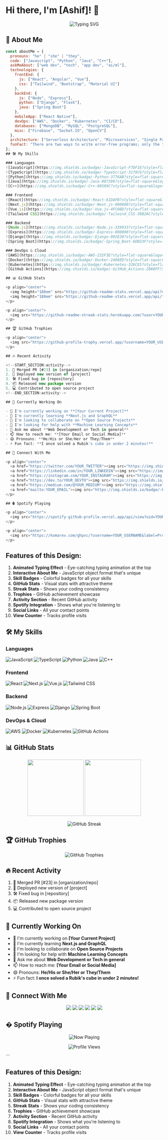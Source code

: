  # Hi there, I'm [Ashif]! 👋

<p align="center">
  <img src="https://readme-typing-svg.demolab.com?font=Fira+Code&pause=1000&color=00F72B&width=435&lines=Full+Stack+Developer;Open+Source+Contributor;Tech+Enthusiast;Problem+Solver" alt="Typing SVG" />
</p>

## 🚀 About Me

```javascript
const aboutMe = {
  pronouns: "he" | "she" | "they",
  code: ["Javascript", "Python", "Java", "C++"],
  askMeAbout: ["web dev", "tech", "app dev", "ai/ml"],
  technologies: {
    frontEnd: {
      js: ["React", "Angular", "Vue"],
      css: ["Tailwind", "Bootstrap", "Material UI"]
    },
    backEnd: {
      js: ["Node", "Express"],
      python: ["Django", "Flask"],
      java: ["Spring Boot"]
    },
    mobileApp: ["React Native"],
    devOps: ["AWS", "Docker", "Kubernetes", "CI/CD"],
    databases: ["MongoDB", "MySQL", "PostgreSQL"],
    misc: ["Firebase", "Socket.IO", "OpenCV"]
  },
  architecture: ["Serverless Architecture", "Microservices", "Single Page Applications"],
  funFact: "There are two ways to write error-free programs; only the third one works"
};
## 🛠️ My Skills

### Languages
![JavaScript](https://img.shields.io/badge/-JavaScript-F7DF1E?style=flat-square&logo=javascript&logoColor=black)
![TypeScript](https://img.shields.io/badge/-TypeScript-3178C6?style=flat-square&logo=typescript&logoColor=white)
![Python](https://img.shields.io/badge/-Python-3776AB?style=flat-square&logo=python&logoColor=white)
![Java](https://img.shields.io/badge/-Java-007396?style=flat-square&logo=java&logoColor=white)
![C++](https://img.shields.io/badge/-C++-00599C?style=flat-square&logo=c%2B%2B&logoColor=white)

### Frontend
![React](https://img.shields.io/badge/-React-61DAFB?style=flat-square&logo=react&logoColor=black)
![Next.js](https://img.shields.io/badge/-Next.js-000000?style=flat-square&logo=next.js&logoColor=white)
![Vue.js](https://img.shields.io/badge/-Vue.js-4FC08D?style=flat-square&logo=vue.js&logoColor=white)
![Tailwind CSS](https://img.shields.io/badge/-Tailwind_CSS-38B2AC?style=flat-square&logo=tailwind-css&logoColor=white)

### Backend
![Node.js](https://img.shields.io/badge/-Node.js-339933?style=flat-square&logo=node.js&logoColor=white)
![Express](https://img.shields.io/badge/-Express-000000?style=flat-square&logo=express&logoColor=white)
![Django](https://img.shields.io/badge/-Django-092E20?style=flat-square&logo=django&logoColor=white)
![Spring Boot](https://img.shields.io/badge/-Spring_Boot-6DB33F?style=flat-square&logo=spring&logoColor=white)

### DevOps & Cloud
![AWS](https://img.shields.io/badge/-AWS-232F3E?style=flat-square&logo=amazon-aws&logoColor=white)
![Docker](https://img.shields.io/badge/-Docker-2496ED?style=flat-square&logo=docker&logoColor=white)
![Kubernetes](https://img.shields.io/badge/-Kubernetes-326CE5?style=flat-square&logo=kubernetes&logoColor=white)
![GitHub Actions](https://img.shields.io/badge/-GitHub_Actions-2088FF?style=flat-square&logo=github-actions&logoColor=white)

## 📊 GitHub Stats

<p align="center">
  <img height="180em" src="https://github-readme-stats.vercel.app/api?username=YOUR_USERNAME&show_icons=true&theme=radical&include_all_commits=true&count_private=true"/>
  <img height="180em" src="https://github-readme-stats.vercel.app/api/top-langs/?username=YOUR_USERNAME&layout=compact&langs_count=8&theme=radical"/>
</p>

<p align="center">
  <img src="https://github-readme-streak-stats.herokuapp.com/?user=YOUR_USERNAME&theme=radical" alt="GitHub Streak" />
</p>

## 🏆 GitHub Trophies

<p align="center">
  <img src="https://github-profile-trophy.vercel.app/?username=YOUR_USERNAME&theme=radical&no-frame=true&row=1&column=7" alt="GitHub Trophies" />
</p>

## 🔥 Recent Activity

<!--START_SECTION:activity-->
1. 🎉 Merged PR [#23] in [organization/repo]
2. 🚀 Deployed new version of [project]
3. 🛠️ Fixed bug in [repository]
4. 📦 Released new package version
5. 💻 Contributed to open source project
<!--END_SECTION:activity-->

## 🎯 Currently Working On

- 🔭 I'm currently working on **[Your Current Project]**
- 🌱 I'm currently learning **Next.js and GraphQL**
- 👯 I'm looking to collaborate on **Open Source Projects**
- 🤔 I'm looking for help with **Machine Learning Concepts**
- 💬 Ask me about **Web Development or Tech in general**
- 📫 How to reach me: **[Your Email or Social Media]**
- 😄 Pronouns: **He/His or She/Her or They/Them**
- ⚡ Fun fact: **I once solved a Rubik's cube in under 2 minutes!**

## 🤝 Connect With Me

<p align="center">
  <a href="https://twitter.com/YOUR_TWITTER"><img src="https://img.shields.io/badge/-Twitter-1DA1F2?style=flat-square&logo=twitter&logoColor=white"/></a>
  <a href="https://linkedin.com/in/YOUR_LINKEDIN"><img src="https://img.shields.io/badge/-LinkedIn-0077B5?style=flat-square&logo=linkedin&logoColor=white"/></a>
  <a href="https://instagram.com/YOUR_INSTAGRAM"><img src="https://img.shields.io/badge/-Instagram-E4405F?style=flat-square&logo=instagram&logoColor=white"/></a>
  <a href="https://dev.to/YOUR_DEVTO"><img src="https://img.shields.io/badge/-DEV.to-0A0A0A?style=flat-square&logo=dev.to&logoColor=white"/></a>
  <a href="https://medium.com/@YOUR_MEDIUM"><img src="https://img.shields.io/badge/-Medium-12100E?style=flat-square&logo=medium&logoColor=white"/></a>
  <a href="mailto:YOUR_EMAIL"><img src="https://img.shields.io/badge/-Email-D14836?style=flat-square&logo=gmail&logoColor=white"/></a>
</p>

## � Spotify Playing

<p align="center">
  <img src="https://spotify-github-profile.vercel.app/api/view?uid=YOUR_SPOTIFY_ID&cover_image=true&theme=novatorem" alt="Now Playing"/>
</p>

<p align="center">
  <img src="https://komarev.com/ghpvc/?username=YOUR_USERNAME&label=Profile%20views&color=0e75b6&style=flat" alt="Profile Views" />
</p>
```

## Features of this Design:

1. **Animated Typing Effect** - Eye-catching typing animation at the top
2. **Interactive About Me** - JavaScript object format that's unique
3. **Skill Badges** - Colorful badges for all your skills
4. **GitHub Stats** - Visual stats with attractive theme
5. **Streak Stats** - Shows your coding consistency
6. **Trophies** - GitHub achievement showcase
7. **Activity Section** - Recent GitHub activity
8. **Spotify Integration** - Shows what you're listening to
9. **Social Links** - All your contact points
10. **View Counter** - Tracks profile visits
## 🛠️ My Skills

### Languages
![JavaScript](https://img.shields.io/badge/-JavaScript-F7DF1E?style=flat-square&logo=javascript&logoColor=black)
![TypeScript](https://img.shields.io/badge/-TypeScript-3178C6?style=flat-square&logo=typescript&logoColor=white)
![Python](https://img.shields.io/badge/-Python-3776AB?style=flat-square&logo=python&logoColor=white)
![Java](https://img.shields.io/badge/-Java-007396?style=flat-square&logo=java&logoColor=white)
![C++](https://img.shields.io/badge/-C++-00599C?style=flat-square&logo=c%2B%2B&logoColor=white)

### Frontend
![React](https://img.shields.io/badge/-React-61DAFB?style=flat-square&logo=react&logoColor=black)
![Next.js](https://img.shields.io/badge/-Next.js-000000?style=flat-square&logo=next.js&logoColor=white)
![Vue.js](https://img.shields.io/badge/-Vue.js-4FC08D?style=flat-square&logo=vue.js&logoColor=white)
![Tailwind CSS](https://img.shields.io/badge/-Tailwind_CSS-38B2AC?style=flat-square&logo=tailwind-css&logoColor=white)

### Backend
![Node.js](https://img.shields.io/badge/-Node.js-339933?style=flat-square&logo=node.js&logoColor=white)
![Express](https://img.shields.io/badge/-Express-000000?style=flat-square&logo=express&logoColor=white)
![Django](https://img.shields.io/badge/-Django-092E20?style=flat-square&logo=django&logoColor=white)
![Spring Boot](https://img.shields.io/badge/-Spring_Boot-6DB33F?style=flat-square&logo=spring&logoColor=white)

### DevOps & Cloud
![AWS](https://img.shields.io/badge/-AWS-232F3E?style=flat-square&logo=amazon-aws&logoColor=white)
![Docker](https://img.shields.io/badge/-Docker-2496ED?style=flat-square&logo=docker&logoColor=white)
![Kubernetes](https://img.shields.io/badge/-Kubernetes-326CE5?style=flat-square&logo=kubernetes&logoColor=white)
![GitHub Actions](https://img.shields.io/badge/-GitHub_Actions-2088FF?style=flat-square&logo=github-actions&logoColor=white)

## 📊 GitHub Stats

<p align="center">
  <img height="180em" src="https://github-readme-stats.vercel.app/api?username=YOUR_USERNAME&show_icons=true&theme=radical&include_all_commits=true&count_private=true"/>
  <img height="180em" src="https://github-readme-stats.vercel.app/api/top-langs/?username=YOUR_USERNAME&layout=compact&langs_count=8&theme=radical"/>
</p>

<p align="center">
  <img src="https://github-readme-streak-stats.herokuapp.com/?user=YOUR_USERNAME&theme=radical" alt="GitHub Streak" />
</p>

## 🏆 GitHub Trophies

<p align="center">
  <img src="https://github-profile-trophy.vercel.app/?username=YOUR_USERNAME&theme=radical&no-frame=true&row=1&column=7" alt="GitHub Trophies" />
</p>

## 🔥 Recent Activity

<!--START_SECTION:activity-->
1. 🎉 Merged PR [#23] in [organization/repo]
2. 🚀 Deployed new version of [project]
3. 🛠️ Fixed bug in [repository]
4. 📦 Released new package version
5. 💻 Contributed to open source project
<!--END_SECTION:activity-->

## 🎯 Currently Working On

- 🔭 I'm currently working on **[Your Current Project]**
- 🌱 I'm currently learning **Next.js and GraphQL**
- 👯 I'm looking to collaborate on **Open Source Projects**
- 🤔 I'm looking for help with **Machine Learning Concepts**
- 💬 Ask me about **Web Development or Tech in general**
- 📫 How to reach me: **[Your Email or Social Media]**
- 😄 Pronouns: **He/His or She/Her or They/Them**
- ⚡ Fun fact: **I once solved a Rubik's cube in under 2 minutes!**

## 🤝 Connect With Me

<p align="center">
  <a href="https://twitter.com/YOUR_TWITTER"><img src="https://img.shields.io/badge/-Twitter-1DA1F2?style=flat-square&logo=twitter&logoColor=white"/></a>
  <a href="https://linkedin.com/in/YOUR_LINKEDIN"><img src="https://img.shields.io/badge/-LinkedIn-0077B5?style=flat-square&logo=linkedin&logoColor=white"/></a>
  <a href="https://instagram.com/YOUR_INSTAGRAM"><img src="https://img.shields.io/badge/-Instagram-E4405F?style=flat-square&logo=instagram&logoColor=white"/></a>
  <a href="https://dev.to/YOUR_DEVTO"><img src="https://img.shields.io/badge/-DEV.to-0A0A0A?style=flat-square&logo=dev.to&logoColor=white"/></a>
  <a href="https://medium.com/@YOUR_MEDIUM"><img src="https://img.shields.io/badge/-Medium-12100E?style=flat-square&logo=medium&logoColor=white"/></a>
  <a href="mailto:YOUR_EMAIL"><img src="https://img.shields.io/badge/-Email-D14836?style=flat-square&logo=gmail&logoColor=white"/></a>
</p>

## � Spotify Playing

<p align="center">
  <img src="https://spotify-github-profile.vercel.app/api/view?uid=YOUR_SPOTIFY_ID&cover_image=true&theme=novatorem" alt="Now Playing"/>
</p>

<p align="center">
  <img src="https://komarev.com/ghpvc/?username=YOUR_USERNAME&label=Profile%20views&color=0e75b6&style=flat" alt="Profile Views" />
</p>
```

## Features of this Design:

1. **Animated Typing Effect** - Eye-catching typing animation at the top
2. **Interactive About Me** - JavaScript object format that's unique
3. **Skill Badges** - Colorful badges for all your skills
4. **GitHub Stats** - Visual stats with attractive theme
5. **Streak Stats** - Shows your coding consistency
6. **Trophies** - GitHub achievement showcase
7. **Activity Section** - Recent GitHub activity
8. **Spotify Integration** - Shows what you're listening to
9. **Social Links** - All your contact points
10. **View Counter** - Tracks profile visits
